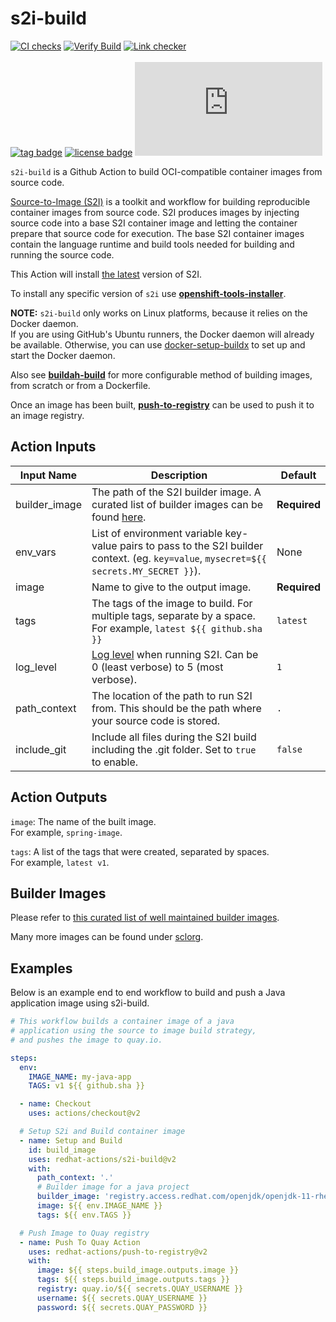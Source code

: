 # s2i-build
[![CI checks](https://github.com/redhat-actions/s2i-build/workflows/CI%20checks/badge.svg)](https://github.com/redhat-actions/s2i-build/actions?query=workflow%3A%22CI+checks%22)
[![Verify Build](https://github.com/redhat-actions/s2i-build/workflows/Verify%20Build/badge.svg)](https://github.com/redhat-actions/s2i-build/actions?query=workflow%3A%22Verify+Build%22)
[![Link checker](https://github.com/redhat-actions/s2i-build/workflows/Link%20checker/badge.svg)](https://github.com/redhat-actions/s2i-build/actions?query=workflow%3A%22Link+checker%22)
<br></br>
[![tag badge](https://img.shields.io/github/v/tag/redhat-actions/s2i-build)](https://github.com/redhat-actions/s2i-build/tags)
[![license badge](https://img.shields.io/github/license/redhat-actions/s2i-build)](./LICENSE)
[![size badge](https://img.shields.io/github/size/redhat-actions/s2i-build/dist/index.js)](./dist)

`s2i-build` is a Github Action to build OCI-compatible container images from source code.

[Source-to-Image (S2I)](https://github.com/openshift/source-to-image) is a toolkit and workflow for building reproducible
container images from source code.
S2I produces images by injecting source code into a base S2I container image
and letting the container prepare that source code for execution. The base
S2I container images contain the language runtime and build tools needed for
building and running the source code.

This Action will install [the latest](https://github.com/openshift/source-to-image/releases/tag/v1.3.1) version of S2I.

To install any specific version of `s2i` use [**openshift-tools-installer**](https://github.com/marketplace/actions/openshift-client-installer).

**NOTE:**
`s2i-build` only works on Linux platforms, because it relies on the Docker daemon.<br>
If you are using GitHub's Ubuntu runners, the Docker daemon will already be available.
Otherwise, you can use [docker-setup-buildx](https://github.com/marketplace/actions/docker-setup-buildx) to set up and start the Docker daemon.

Also see [**buildah-build**](https://github.com/marketplace/actions/buildah-build) for more configurable method of building images, from scratch or from a Dockerfile.

Once an image has been built, [**push-to-registry**](https://github.com/marketplace/actions/push-to-registry) can be used to push it to an image registry.

<a id="action-inputs"></a>

## Action Inputs

| Input Name | Description | Default |
| ---------- | ----------- | ------- |
| builder_image | The path of the S2I builder image. A curated list of builder images can be found [here](./builder-images.md). | **Required**
| env_vars | List of environment variable key-value pairs to pass to the S2I builder context. (eg. `key=value`, `mysecret=${{ secrets.MY_SECRET }}`). | None
| image | Name to give to the output image. | **Required**
| tags | The tags of the image to build. For multiple tags, separate by a space. For example, `latest ${{ github.sha }}` | `latest`
| log_level | [Log level](https://github.com/openshift/source-to-image/blob/master/docs/cli.md#log-levels) when running S2I. Can be 0 (least verbose) to 5 (most verbose). | `1`
| path_context | The location of the path to run S2I from. This should be the path where your source code is stored. | `.`
| include_git | Include all files during the S2I build including the .git folder. Set to `true` to enable. | `false`

<a id="outputs"></a>

## Action Outputs

`image`: The name of the built image.<br>
For example, `spring-image`.

`tags`: A list of the tags that were created, separated by spaces.<br>
For example, `latest v1`.

## Builder Images

Please refer to [this curated list of well maintained builder images](./builder-images.md). 

Many more images can be found under [sclorg](https://github.com/sclorg/).

## Examples

Below is an example end to end workflow to build and push a Java application image using s2i-build.

```yaml
# This workflow builds a container image of a java
# application using the source to image build strategy,
# and pushes the image to quay.io.

steps:
  env:
    IMAGE_NAME: my-java-app
    TAGS: v1 ${{ github.sha }}

  - name: Checkout
    uses: actions/checkout@v2

  # Setup S2i and Build container image
  - name: Setup and Build
    id: build_image
    uses: redhat-actions/s2i-build@v2
    with:
      path_context: '.'
      # Builder image for a java project
      builder_image: 'registry.access.redhat.com/openjdk/openjdk-11-rhel7'
      image: ${{ env.IMAGE_NAME }}
      tags: ${{ env.TAGS }}

  # Push Image to Quay registry
  - name: Push To Quay Action
    uses: redhat-actions/push-to-registry@v2
    with:
      image: ${{ steps.build_image.outputs.image }}
      tags: ${{ steps.build_image.outputs.tags }}
      registry: quay.io/${{ secrets.QUAY_USERNAME }}
      username: ${{ secrets.QUAY_USERNAME }}
      password: ${{ secrets.QUAY_PASSWORD }}
```
